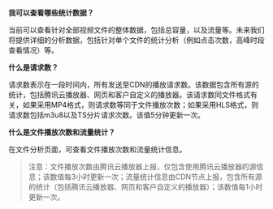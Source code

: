 **我可以查看哪些统计数据？**

当前可以查看针对全部视频文件的整体数据，包括总容量，以及流量等。未来我们将提供详细的分析数据，包括针对单个文件的统计分析（例如点击次数，高峰时段查看情况）等。

**什么是请求数？**

请求数表示在一段时间内，所有发送至CDN的播放请求数。该数据包含所有源的统计，包括腾讯云播放器、网页和客户自定义的播放器。该请求数同文件格式有关，如果采用MP4格式，则请求数等同于文件播放次数；如果采用HLS格式，则请求数包括m3u8以及TS分片请求次数。该值5分钟更新一次。

**什么是文件播放次数和流量统计？**

在文件分析页面，可查看文件播放次数和流量统计信息。

>注意：文件播放次数由腾讯云播放器上报，仅包含使用腾讯云播放器的源信息；该数值每3小时更新一次；流量统计信息由CDN节点上报，包含所有源的统计（包括腾讯云播放器、网页和客户自定义的播放器）；该数值每1小时更新一次。